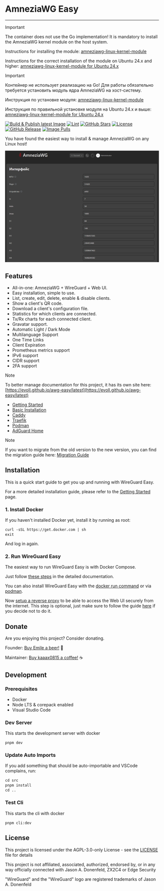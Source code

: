 # AmneziaWG Easy

---

> [!IMPORTANT]
>
> The container does not use the Go implementation! It is mandatory to install the AmneziaWG kernel module on the host system.
>
> Instructions for installing the module: [amneziawg-linux-kernel-module](https://github.com/amnezia-vpn/amneziawg-linux-kernel-module)
>
> Instructions for the correct installation of the module on Ubuntu 24.x and higher: [amneziawg-linux-kernel-module for Ubuntu 24.x](docs/content/guides/ubuntu24.md)

> [!IMPORTANT]
>
> Контейнер не использует реализацию на Go! Для работы обязательно требуется установить модуль ядра AmneziaWG на хост-систему.
>
> Инструкция по установке модуля: [amneziawg-linux-kernel-module](https://github.com/amnezia-vpn/amneziawg-linux-kernel-module)
>
> Инструкция по правильной установке модуля на Ubuntu 24.x и выше: [amneziawg-linux-kernel-module for Ubuntu 24.x](docs/content/guides/ubuntu24ru.md)

[![Build & Publish latest Image](https://github.com/evoll/awg-easy/actions/workflows/deploy.yml/badge.svg?branch=production)](https://github.com/evoll/awg-easy/actions/workflows/deploy.yml)
[![Lint](https://github.com/evoll/awg-easy/actions/workflows/lint.yml/badge.svg?branch=main)](https://github.com/evoll/awg-easy/actions/workflows/lint.yml)
[![GitHub Stars](https://img.shields.io/github/stars/evoll/awg-easy)](https://github.com/evoll/awg-easy/stargazers)
[![License](https://img.shields.io/github/license/evoll/awg-easy)](LICENSE)
[![GitHub Release](https://img.shields.io/github/v/release/evoll/awg-easy)](https://github.com/evoll/awg-easy/releases/latest)
[![Image Pulls](https://img.shields.io/badge/image_pulls-12M+-blue)](https://github.com/evoll/awg-easy/pkgs/container/awg-easy)

You have found the easiest way to install & manage AmneziaWG on any Linux host!

<!-- TOOD: update screenshot -->

<p align="center">
  <img src="./assets/screenshot.png" width="802" alt="awg-easy Screenshot" />
</p>

## Features

- All-in-one: AmneziaWG + WireGuard + Web UI.
- Easy installation, simple to use.
- List, create, edit, delete, enable & disable clients.
- Show a client's QR code.
- Download a client's configuration file.
- Statistics for which clients are connected.
- Tx/Rx charts for each connected client.
- Gravatar support.
- Automatic Light / Dark Mode
- Multilanguage Support
- One Time Links
- Client Expiration
- Prometheus metrics support
- IPv6 support
- CIDR support
- 2FA support

> [!NOTE]
> To better manage documentation for this project, it has its own site here: [https://evoll.github.io/awg-easy/latest](https://evoll.github.io/awg-easy/latest)

- [Getting Started](https://evoll.github.io/awg-easy/latest/getting-started/)
- [Basic Installation](https://evoll.github.io/awg-easy/latest/examples/tutorials/basic-installation/)
- [Caddy](https://evoll.github.io/awg-easy/latest/examples/tutorials/caddy/)
- [Traefik](https://evoll.github.io/awg-easy/latest/examples/tutorials/traefik/)
- [Podman](https://evoll.github.io/awg-easy/latest/examples/tutorials/podman-nft/)
- [AdGuard Home](https://evoll.github.io/awg-easy/latest/examples/tutorials/adguard/)

> [!NOTE]
> If you want to migrate from the old version to the new version, you can find the migration guide here: [Migration Guide](https://evoll.github.io/awg-easy/latest/advanced/migrate/)

## Installation

This is a quick start guide to get you up and running with WireGuard Easy.

For a more detailed installation guide, please refer to the [Getting Started](https://evoll.github.io/awg-easy/latest/getting-started/) page.

### 1. Install Docker

If you haven't installed Docker yet, install it by running as root:

```shell
curl -sSL https://get.docker.com | sh
exit
```

And log in again.

### 2. Run WireGuard Easy

The easiest way to run WireGuard Easy is with Docker Compose.

Just follow [these steps](https://evoll.github.io/awg-easy/latest/examples/tutorials/basic-installation/) in the detailed documentation.

You can also install WireGuard Easy with the [docker run command](https://evoll.github.io/awg-easy/latest/examples/tutorials/docker-run/) or via [podman](https://evoll.github.io/awg-easy/latest/examples/tutorials/podman-nft/).

Now [setup a reverse proxy](https://evoll.github.io/awg-easy/latest/examples/tutorials/basic-installation/#setup-reverse-proxy) to be able to access the Web UI securely from the internet. This step is optional, just make sure to follow the guide [here](https://evoll.github.io/awg-easy/latest/examples/tutorials/reverse-proxyless/) if you decide not to do it.

## Donate

Are you enjoying this project? Consider donating.

Founder: [Buy Emile a beer!](https://github.com/sponsors/WeeJeWel) 🍻

Maintainer: [Buy kaaax0815 a coffee!](https://github.com/sponsors/kaaax0815) ☕

## Development

### Prerequisites

- Docker
- Node LTS & corepack enabled
- Visual Studio Code

### Dev Server

This starts the development server with docker

```shell
pnpm dev
```

### Update Auto Imports

If you add something that should be auto-importable and VSCode complains, run:

```shell
cd src
pnpm install
cd ..
```

### Test Cli

This starts the cli with docker

```shell
pnpm cli:dev
```

## License

This project is licensed under the AGPL-3.0-only License - see the [LICENSE](LICENSE) file for details

This project is not affiliated, associated, authorized, endorsed by, or in any way officially connected with Jason A. Donenfeld, ZX2C4 or Edge Security

"WireGuard" and the "WireGuard" logo are registered trademarks of Jason A. Donenfeld
